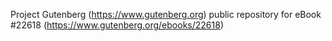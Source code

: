 Project Gutenberg (https://www.gutenberg.org) public repository for eBook #22618 (https://www.gutenberg.org/ebooks/22618)

